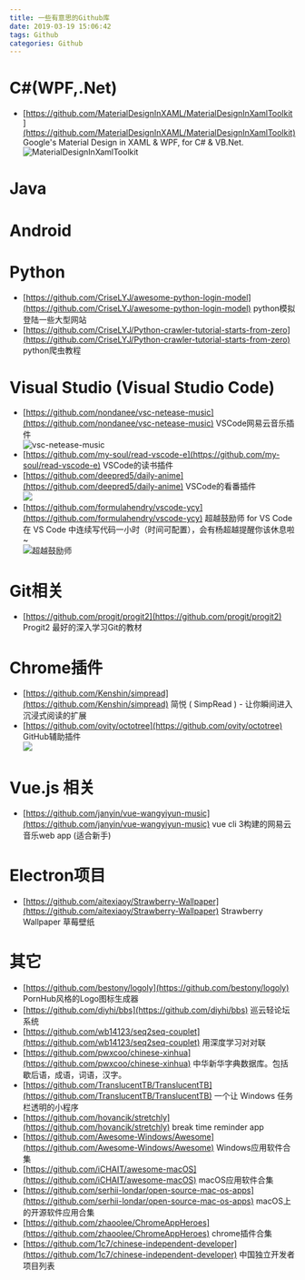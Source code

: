 ```yaml
---
title: 一些有意思的Github库
date: 2019-03-19 15:06:42
tags: Github
categories: Github
---
```

# C#(WPF,.Net)
* [https://github.com/MaterialDesignInXAML/MaterialDesignInXamlToolkit](https://github.com/MaterialDesignInXAML/MaterialDesignInXamlToolkit)      Google's Material Design in XAML & WPF, for C# & VB.Net.   
![MaterialDesignInXamlToolkit](https://raw.githubusercontent.com/MaterialDesignInXAML/MaterialDesignInXamlToolkit/master/web/images/screen-home.png "Material Design Demo")
  
# Java

# Android

# Python  
* [https://github.com/CriseLYJ/awesome-python-login-model](https://github.com/CriseLYJ/awesome-python-login-model) python模拟登陆一些大型网站  
* [https://github.com/CriseLYJ/Python-crawler-tutorial-starts-from-zero](https://github.com/CriseLYJ/Python-crawler-tutorial-starts-from-zero) python爬虫教程

# Visual Studio (Visual Studio Code)
* [https://github.com/nondanee/vsc-netease-music](https://github.com/nondanee/vsc-netease-music)  VSCode网易云音乐插件  
![vsc-netease-music](https://user-images.githubusercontent.com/26399680/50915155-240ae880-1473-11e9-91b6-731183a6b26a.gif "")
* [https://github.com/my-soul/read-vscode-e](https://github.com/my-soul/read-vscode-e) VSCode的读书插件
* [https://github.com/deepred5/daily-anime](https://github.com/deepred5/daily-anime)  VSCode的看番插件  
![](https://camo.githubusercontent.com/dba7227a000aba4fc86eb82ac7e5ad75ccffd9e0/68747470733a2f2f692e6c6f6c692e6e65742f323031392f30322f32302f356336636563383865326434312e706e67)  
* [https://github.com/formulahendry/vscode-ycy](https://github.com/formulahendry/vscode-ycy)  超越鼓励师 for VS Code  
在 VS Code 中连续写代码一小时（时间可配置），会有杨超越提醒你该休息啦~  
![超越鼓励师](https://github.com/formulahendry/vscode-ycy/raw/master/images/usage.png "超越鼓励师")

# Git相关
* [https://github.com/progit/progit2](https://github.com/progit/progit2) Progit2 最好的深入学习Git的教材  

# Chrome插件
* [https://github.com/Kenshin/simpread](https://github.com/Kenshin/simpread) 简悦 ( SimpRead ) - 让你瞬间进入沉浸式阅读的扩展   
* [https://github.com/ovity/octotree](https://github.com/ovity/octotree)  GitHub辅助插件  
![](https://github.com/ovity/octotree/raw/v3/docs/chrome-github.png)

# Vue.js 相关
* [https://github.com/janyin/vue-wangyiyun-music](https://github.com/janyin/vue-wangyiyun-music) vue cli 3构建的网易云音乐web app (适合新手)

# Electron项目
* [https://github.com/aitexiaoy/Strawberry-Wallpaper](https://github.com/aitexiaoy/Strawberry-Wallpaper) Strawberry Wallpaper 草莓壁纸

# 其它
* [https://github.com/bestony/logoly](https://github.com/bestony/logoly) PornHub风格的Logo图标生成器  
* [https://github.com/diyhi/bbs](https://github.com/diyhi/bbs)  巡云轻论坛系统
* [https://github.com/wb14123/seq2seq-couplet](https://github.com/wb14123/seq2seq-couplet) 用深度学习对对联  
* [https://github.com/pwxcoo/chinese-xinhua](https://github.com/pwxcoo/chinese-xinhua)  中华新华字典数据库。包括歇后语，成语，词语，汉字。
* [https://github.com/TranslucentTB/TranslucentTB](https://github.com/TranslucentTB/TranslucentTB)  一个让 Windows 任务栏透明的小程序
* [https://github.com/hovancik/stretchly](https://github.com/hovancik/stretchly)  break time reminder app  
* [https://github.com/Awesome-Windows/Awesome](https://github.com/Awesome-Windows/Awesome)  Windows应用软件合集  
* [https://github.com/iCHAIT/awesome-macOS](https://github.com/iCHAIT/awesome-macOS) macOS应用软件合集  
* [https://github.com/serhii-londar/open-source-mac-os-apps](https://github.com/serhii-londar/open-source-mac-os-apps) macOS上的开源软件应用合集  
* [https://github.com/zhaoolee/ChromeAppHeroes](https://github.com/zhaoolee/ChromeAppHeroes) chrome插件合集  
* [https://github.com/1c7/chinese-independent-developer](https://github.com/1c7/chinese-independent-developer) 中国独立开发者项目列表  